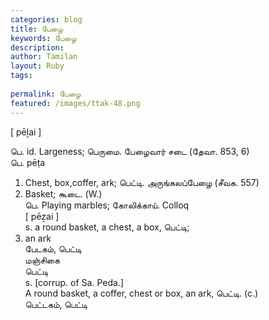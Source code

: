 ```yaml
---
categories: blog
title: பேழை
keywords: பேழை
description: 
author: Tamilan
layout: Ruby
tags: 
 
permalink: பேழை
featured: /images/ttak-48.png
---
```

  
[ pēḻai ]  
  
பெ. id. Largeness; பெருமை. பேழைவார் சடை (தேவா. 853, 6)  
பெ. pēṭa  
1. Chest, box,coffer, ark; பெட்டி. அருங்கலப்பேழை (சீவக. 557)  
2. Basket; கூடை. (W.)  
பெ. Playing marbles; கோலிக்காய். Colloq  
[ pēẕai ]  
s. a round basket, a chest, a box, பெட்டி;  
2. an ark  
பேடகம், பெட்டி  
மஞ்சிகை  
பெட்டி  
s. [corrup. of Sa. Peda.]  
A round basket, a coffer, chest or box, an ark, பெட்டி. (c.)  
பெட்டகம், பெட்டி